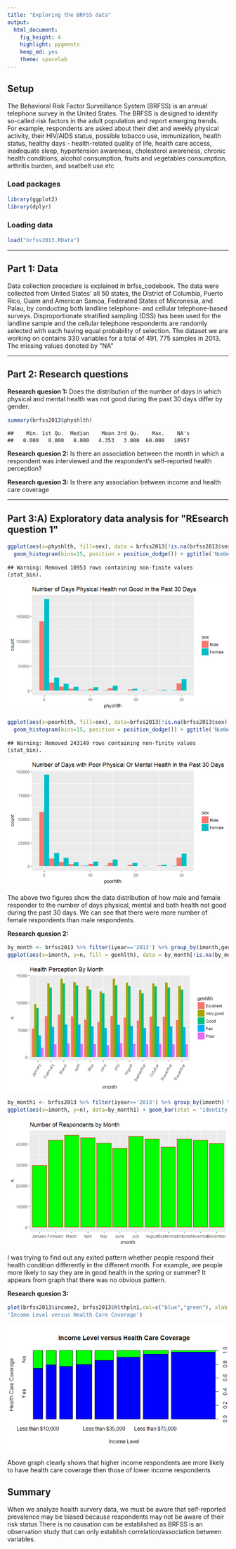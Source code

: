 ```yaml
---
title: "Exploring the BRFSS data"
output: 
  html_document: 
    fig_height: 4
    highlight: pygments
    keep_md: yes
    theme: spacelab
---
```


## Setup
The Behavioral Risk Factor Surveillance System (BRFSS) is an annual telephone survey in the United States. The BRFSS is designed to identify so-called risk factors in the adult population and report emerging trends. For example, respondents are asked about their diet and weekly physical activity, their HIV/AIDS status, possible tobacco use, immunization, health status, healthy days - health-related quality of life, health care access, inadequate sleep, hypertension awareness, cholesterol awareness, chronic health conditions, alcohol consumption, fruits and vegetables consumption, arthritis burden, and seatbelt use etc

### Load packages


```r
library(ggplot2)
library(dplyr)
```

### Loading data


```r
load("brfss2013.RData")
```


* * *

## Part 1: Data
Data collection procedure is explained in brfss_codebook. The data were collected from United States' all 50 states, the District of Columbia, Puerto Rico, Guam and American Samoa, Federated States of Micronesia, and Palau, by conducting both landline telephone- and cellular telephone-based surveys. Disproportionate stratified sampling (DSS) has been used for the landline sample and the cellular telephone respondents are randomly selected with each having equal probability of selection. The dataset we are working on contains 330 variables for a total of 491, 775 samples in 2013. The missing values denoted by "NA"


* * *

## Part 2: Research questions

**Research quesion 1:**
Does the distribution of the number of days in which physical and mental health was not good during the past 30 days differ by gender.


```r
summary(brfss2013$physhlth)
```

```
##    Min. 1st Qu.  Median    Mean 3rd Qu.    Max.    NA's 
##   0.000   0.000   0.000   4.353   3.000  60.000   10957
```


**Research quesion 2:**
Is there an association between the month in which a respondent was interviewed and the respondent’s self-reported health perception?

**Research quesion 3:**
Is there any association between income and health care coverage

* * *

## Part 3:A) Exploratory data analysis for "REsearch question 1"



```r
ggplot(aes(x=physhlth, fill=sex), data = brfss2013[!is.na(brfss2013$sex), ]) +
  geom_histogram(bins=15, position = position_dodge()) + ggtitle('Number of Days Physical Health not Good in the Past 30 Days')
```

```
## Warning: Removed 10953 rows containing non-finite values (stat_bin).
```

![](intro_data_prob_project_files/figure-html/unnamed-chunk-2-1.png)<!-- -->


```r
ggplot(aes(x=poorhlth, fill=sex), data=brfss2013[!is.na(brfss2013$sex), ]) +
  geom_histogram(bins=15, position = position_dodge()) + ggtitle('Number of Days with Poor Physical Or Mental Health in the Past 30 Days')
```

```
## Warning: Removed 243149 rows containing non-finite values (stat_bin).
```

![](intro_data_prob_project_files/figure-html/unnamed-chunk-3-1.png)<!-- -->

The above two figures show the data distribution of how male and female responder to the number of days physical, mental and both health not good during the past 30 days. We can see that there were more number of female respondents than male respondents.

**Research quesion 2:**


```r
by_month <- brfss2013 %>% filter(iyear=='2013') %>% group_by(imonth,genhlth) %>% summarise(n=n())
ggplot(aes(x=imonth, y=n, fill = genhlth), data = by_month[!is.na(by_month$genhlth), ]) + geom_bar(stat = 'identity', position = position_dodge()) + ggtitle('Health Perception By Month')+theme(axis.text.x = element_text(angle = 60, hjust = 1))
```

![](intro_data_prob_project_files/figure-html/unnamed-chunk-4-1.png)<!-- -->


```r
by_month1 <- brfss2013 %>% filter(iyear=='2013') %>% group_by(imonth) %>% summarise(n=n())
ggplot(aes(x=imonth, y=n), data=by_month1) + geom_bar(stat = 'identity',color="red",fill="green") + ggtitle('Number of Respondents by Month')
```

![](intro_data_prob_project_files/figure-html/unnamed-chunk-5-1.png)<!-- -->

I was trying to find out any exited pattern whether people respond their health condition differently in the different month. For example, are people more likely to say they are in good health in the spring or summer? It appears from graph that there was no obvious pattern.

**Research quesion 3:**


```r
plot(brfss2013$income2, brfss2013$hlthpln1,col=c("blue","green"), xlab = 'Income Level', ylab = 'Health Care Coverage', main =
'Income Level versus Health Care Coverage')
```

![](intro_data_prob_project_files/figure-html/unnamed-chunk-6-1.png)<!-- -->

Above graph clearly shows that higher income respondents are more likely to have health care coverage then those of lower income respondents


## Summary

When we analyze health survery data, we must be aware that self-reported prevalence may be biased because respondents may not be aware of their risk status There is no causation can be established as BRFSS is an observation study that can only establish correlation/association between variables.
